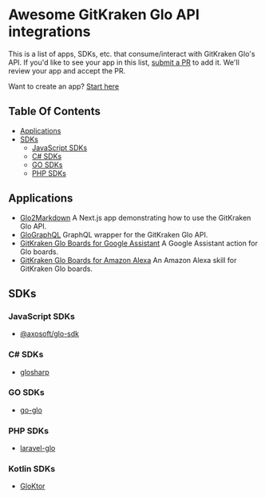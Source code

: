 # Awesome GitKraken Glo API integrations

This is a list of apps, SDKs, etc. that consume/interact with GitKraken Glo's API. If you'd like to see your app in this list, [submit a PR](https://github.com/Axosoft/glo-api-apps/compare) to add it. We'll review your app and accept the PR.

Want to create an app? [Start here](https://support.gitkraken.com/developers/overview/)

## Table Of Contents

* [Applications](#Applications)
* [SDKs](#SDKs)
    * [JavaScript SDKs](#JavaScript-SDKs)
    * [C# SDKs](#C-sdks)
    * [GO SDKs](#GO-sdks)
    * [PHP SDKs](#PHP-sdks)

## Applications

* [Glo2Markdown](https://github.com/Axosoft/glo2markdown) A Next.js app demonstrating how to use the GitKraken Glo API.
* [GloGraphQL](https://github.com/James-Quigley/GloGraphQL) GraphQL wrapper for the GitKraken Glo API.
* [GitKraken Glo Boards for Google Assistant](https://github.com/nathfreder/gitkraken-glo-boards) A Google Assistant action for Glo boards.
* [GitKraken Glo Boards for Amazon Alexa](https://github.com/iamady/glo-boards-alexa) An Amazon Alexa skill for GitKraken Glo boards.

## SDKs

### JavaScript SDKs

* [@axosoft/glo-sdk](https://github.com/Axosoft/glo-sdk)

### C# SDKs

* [glosharp](https://github.com/glosharp/glosharp)

### GO SDKs

* [go-glo](https://github.com/jackmcguire1/go-glo)

### PHP SDKs

* [laravel-glo](https://github.com/thenexxuz/laravel-glo)

### Kotlin SDKs

* [GloKtor](https://github.com/EricDw/GloKtor)
